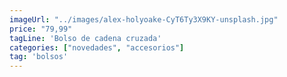 ```yaml
---
imageUrl: "../images/alex-holyoake-CyT6Ty3X9KY-unsplash.jpg"
price: "79,99"
tagLine: 'Bolso de cadena cruzada'
categories: ["novedades", "accesorios"]
tag: 'bolsos'
---
```

